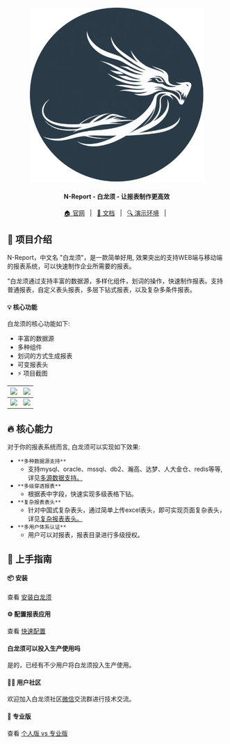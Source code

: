 <p align="center">
  <img src="images/banner.png" width="400" />
</p>

<h4 align="center">
N-Report - 白龙须 - 让报表制作更高效
</h4>

<p align="center">
  <a target="_blank" href="https://www.report.bailongxu.com/">🏠 官网</a> &nbsp; | &nbsp;
  <a target="_blank" href="https://docs.report.bailongxu.com/">📖 文档</a> &nbsp; | &nbsp;
  <a target="_blank" href="https://demo.report.bailongxu.com/commreport/">🔍 演示环境</a> &nbsp; | &nbsp;
</p>

## 👋 项目介绍

N-Report，中文名 "白龙须"，是一款简单好用, 效果突出的支持WEB端与移动端的报表系统，可以快速制作企业所需要的报表。

"白龙须通过支持丰富的数据源，多样化组件，划词的操作，快速制作报表。支持普通报表，自定义表头报表，多层下钻式报表，以及复杂多条件报表。

#### 💡 核心功能

白龙须的核心功能如下:

- 丰富的数据源
- 多种组件
- 划词的方式生成报表
- 可变报表头
- ⚡️ 项目截图

| ![](https://docs.report.bailongxu.com/1.png) | ![](https://docs.report.bailongxu.com/2.png) |
| -------------------------------------------- | -------------------------------------------- |
| ![](https://docs.report.bailongxu.com/3.png) | ![](https://docs.report.bailongxu.com/4.png) |
## 🔥 核心能力

对于你的报表系统而言, 白龙须可以实现如下效果:
- `**多种数据源支持**`
    - 支持mysql、oracle、mssql、db2、瀚高、达梦、人大金仓、redis等等,详见[多源数据支持。](https://docs.report.bailongxu.com/zh/%E6%8A%80%E6%9C%AF%E6%96%87%E6%A1%A3/%E5%A4%9A%E6%95%B0%E6%8D%AE%E6%BA%90%E6%94%AF%E6%8C%81)
- `**多级穿透报表**`
    - 根据表中字段，快速实现多级表格下钻。
- `**复杂报表表头**`
    - 针对中国式复杂表头，通过简单上传excel表头，即可实现页面复杂表头，详见[复杂报表表头。](https://docs.report.bailongxu.com/zh/%E6%8A%80%E6%9C%AF%E6%96%87%E6%A1%A3/%E4%B8%AD%E5%9B%BD%E5%BC%8F%E6%8A%A5%E8%A1%A8)
- `**多用户体系认证**`
    - 用户可以对报表，报表目录进行多级授权。

## 🚀 上手指南

#### 📦 安装

查看 [安装白龙须](https://docs.report.bailongxu.com/zh/%E5%AE%89%E8%A3%85%E9%83%A8%E7%BD%B2)

#### ⚙️ 配置报表应用

查看 [快速配置](https://docs.report.bailongxu.com/zh/school)

#### 白龙须可以投入生产使用吗

是的，已经有不少用户将白龙须投入生产使用。

#### 🙋‍♂️ 用户社区

欢迎加入白龙须社区[微信](https://docs.report.bailongxu.com/zh/buy/code)交流群进行技术交流。
#### 💪 专业版

查看 [个人版 vs 专业版](https://docs.report.bailongxu.com/zh/buy)
